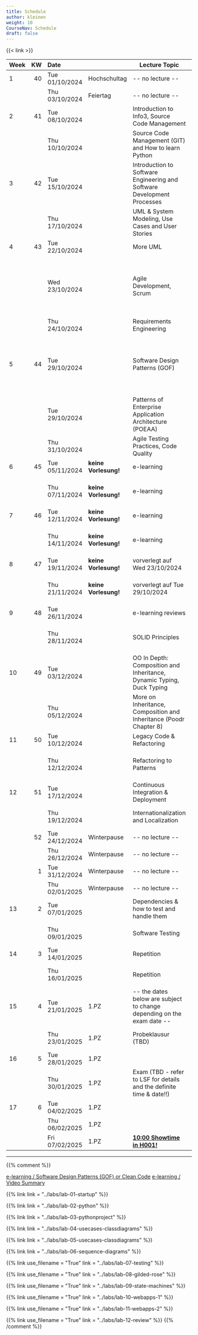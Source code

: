 ```yaml
---
title: Schedule
author: kleinen
weight: 10
CourseNav: Schedule
draft: false
---
```


{{< link   >}}

| Week |  KW | Date           |                      | Lecture Topic                                                           | Lab                                                                                |
| :--- | --: | :------------- | :------------------- | ----------------------------------------------------------------------- | :--------------------------------------------------------------------------------- |
| 1    |  40 | Tue 01/10/2024 | Hochschultag         | -- no lecture --                                                        |                                                                                    |
|      |     | Thu 03/10/2024 | Feiertag             | -- no lecture --                                                        |                                                                                    |
| 2    |  41 | Tue 08/10/2024 |                      | Introduction to Info3, Source Code Management                           |                                                                                    |
|      |     | Thu 10/10/2024 |                      | Source Code Management (GIT) and How to learn Python                    | Lab 1: Python, Git, Project Concept                                                |
| 3    |  42 | Tue 15/10/2024 |                      | Introduction to Software Engineering and Software Development Processes |                                                                                    |
|      |     | Thu 17/10/2024 |                      | UML & System Modeling, Use Cases and User Stories                       | Lab 1: Python, Git, Project Concept                                                |
| 4    |  43 | Tue 22/10/2024 |                      | More UML                                                                |                                                                                    |
|      |     | Wed 23/10/2024 |                      | Agile Development, Scrum                                                | {{< alert danger>}} Zusätzlicher Termin: Wed 23/10/2024, 12:15-13:45 Raum siehe LSF{{</ alert>}} |
|      |     | Thu 24/10/2024 |                      | Requirements Engineering                                                | Lab 2: Django                                                                      |
| 5    |  44 | Tue 29/10/2024 |                      | Software Design Patterns (GOF)                                          | {{< alert danger>}} Zusätzlicher Termin:  Tue 29/10/2024, 14:00-15:30  Raum siehe LSF{{</ alert>}} |
|      |     | Tue 29/10/2024 |                      | Patterns of Enterprise Application Architecture (POEAA)                 |                                                                                    |
|      |     | Thu 31/10/2024 |                      | Agile Testing Practices, Code Quality                                   | Lab 2: Django                                                                      |
| 6    |  45 | Tue 05/11/2024 | **keine Vorlesung!** | e-learning                                                              |                                                                                    |
|      |     | Thu 07/11/2024 | **keine Vorlesung!** | e-learning                                                              | Lab 3: Personas, Use Case Diagrams, Scenarios                                      |
| 7    |  46 | Tue 12/11/2024 | **keine Vorlesung!** | e-learning                                                              |                                                                                    |
|      |     | Thu 14/11/2024 | **keine Vorlesung!** | e-learning                                                              | Lab 3: Personas, Use Case Diagrams, Scenario                                       |
| 8    |  47 | Tue 19/11/2024 | **keine Vorlesung!** | vorverlegt auf Wed 23/10/2024                                           |                                                                                    |
|      |     | Thu 21/11/2024 | **keine Vorlesung!** | vorverlegt auf Tue 29/10/2024                                           | Lab4: Class Diagrams, Sequence Diagrams                                            |
| 9    |  48 | Tue 26/11/2024 |                      | e-learning reviews                                                      |                                                                                    |
|      |     | Thu 28/11/2024 |                      | SOLID Principles                                                        | Lab4: Class Diagrams, Sequence Diagrams                                            |
| 10   |  49 | Tue 03/12/2024 |                      | OO In Depth: Composition and Inheritance, Dynamic Typing, Duck Typing   |                                                                                    |
|      |     | Thu 05/12/2024 |                      | More on Inheritance, Composition and Inheritance (Poodr Chapter 8)      | Lab5: User Stories, Project Set-Up, Implementation                                 |
| 11   |  50 | Tue 10/12/2024 |                      | Legacy Code & Refactoring                                               |                                                                                    |
|      |     | Thu 12/12/2024 |                      | Refactoring to Patterns                                                 | Lab5: User Stories, Project Set-Up, Implementation                                 |
| 12   |  51 | Tue 17/12/2024 |                      | Continuous Integration & Deployment                                     |                                                                                    |
|      |     | Thu 19/12/2024 |                      | Internationalization and Localization                                   | Lab6: Implementation (asynchronous)                                                |
|      |  52 | Tue 24/12/2024 | Winterpause          | -- no lecture --                                                        |                                                                                    |
|      |     | Thu 26/12/2024 | Winterpause          | -- no lecture --                                                        |                                                                                    |
|      |   1 | Tue 31/12/2024 | Winterpause          | -- no lecture --                                                        |                                                                                    |
|      |     | Thu 02/01/2025 | Winterpause          | -- no lecture --                                                        |                                                                                    |
| 13   |   2 | Tue 07/01/2025 |                      | Dependencies & how to test and handle them                              |                                                                                    |
|      |     | Thu 09/01/2025 |                      | Software Testing                                                        | Lab6: Implementation (asynchronous)                                                |
| 14   |   3 | Tue 14/01/2025 |                      | Repetition                                                              |                                                                                    |
|      |     | Thu 16/01/2025 |                      | Repetition                                                              | Lab7: Review, Retrospective (asynchronous)                                         |
| 15   |   4 | Tue 21/01/2025 | 1.PZ                 | -- the dates below are subject to change depending on the exam date --  |                                                                                    |
|      |     | Thu 23/01/2025 | 1.PZ                 | Probeklausur (TBD)                                                      | Lab7: Review, Retrospective (asynchronous)                                         |
| 16   |   5 | Tue 28/01/2025 | 1.PZ                 |                                                                         |                                                                                    |
|      |     | Thu 30/01/2025 | 1.PZ                 | Exam (TBD - refer to LSF for details and the definite time & date!!)    | Exam                                                                               |
| 17   |   6 | Tue 04/02/2025 | 1.PZ                 |                                                                         |                                                                                    |
|      |     | Thu 06/02/2025 | 1.PZ                 |                                                                         |                                                                                    |
|      |     | Fri 07/02/2025 | 1.PZ                 | **[10:00 Showtime in H001!](https://showtime.f4.htw-berlin.de/)**       | Lab 8: Showtime                                                                    |

--- 

         
               

{{% comment %}}

[e-learning / Software Design Patterns (GOF) or Clean Code](../material/e-learning-reviews/)
[e-learning / Video Summary](../material/e-learning-videos/)                                



{{% link link = "../labs/lab-01-startup" %}}                              
                                                                          
{{% link  link = "../labs/lab-02-python" %}}                              
                                                                          
{{% link  link = "../labs/lab-03-pythonproject" %}}                       
                                                                          
{{% link  link = "../labs/lab-04-usecases-classdiagrams" %}}              
                                                                          
{{% link  link = "../labs/lab-05-usecases-classdiagrams" %}}              
                                                                          
{{% link  link = "../labs/lab-06-sequence-diagrams" %}}                   
                                                                          
{{% link use_filename = "True" link = "../labs/lab-07-testing" %}}        
                                                                          
{{% link use_filename = "True" link = "../labs/lab-08-gilded-rose" %}}    
                                                                          
{{% link  use_filename = "True" link = "../labs/lab-09-state-machines" %}}
                                                                          
{{% link use_filename = "True" link = "../labs/lab-10-webapps-1" %}}      
                                                                          
{{% link use_filename = "True" link = "../labs/lab-11-webapps-2" %}}      

{{% link use_filename = "True" link = "../labs/lab-12-review" %}} 
{{% /comment %}}